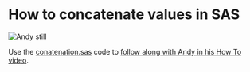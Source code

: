 # How to concatenate values in SAS 

![Andy still](https://img.youtube.com/vi/vE1vW0Qe_gU/0.jpg)

Use the [conatenation.sas](./conatenation.sas) code to [follow along with Andy in his How To video](https://www.youtube.com/watch?v=vE1vW0Qe_gU&list=PLVV6eZFA22QwrXd6nSDU18E6XgXSMOs87).

